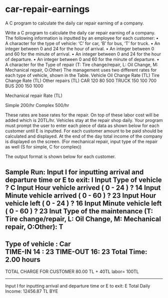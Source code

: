 # car-repair-earnings
 A C program to calculate the daily car repair earning of a company.
 
 
Write a C program to calculate the daily car repair earning of a company. The following information is inputted by an employee for each customer: • A character for the type of vehicle: ‘C’ for car, ‘B’ for bus, ‘T’ for truck. • An integer between 0 and 24 for the hour of arrival. • An integer between 0 and 60 for the minute of arrival. • An integer between 0 and 24 for the hour of departure. • An integer between 0 and 60 for the minute of departure. • A character for the Type of repair (T: Tire change/repair, L: Oil Change, M: Mechanical repair, O:Other) 
The management uses two different rates for each type of vehicle, shown in the Table.
Vehicle Oil Change Rate (TL) Tire Change Rate (TL) Other repairs (TL) 
CAR     120                  80                     500 
TRUCK   150                  100                    700 
BUS     200                  150                    1000 
 
Mechanical repair Rate (TL) 
 
Simple 200/hr Complex 500/hr 
 
These rates are base rates for the repair. On top of these labor cost will be added which is 20TL/hr.  Vehicles stay at the repair shop daily.  Your program must prompt the user to enter each piece of data as shown below for each customer until E is inputted. For each customer amount to be paid should be calculated and displayed. At the end of the day total income of the company is displayed on the screen. (For mechanical repair, input type of the repair as well (S for simple, C for complex)) 
 
 
 
 
 
The output format is shown below for each customer. 
 
 
 
 
 
 
 
Sample Run: 
Input I for inputting arrival and departure time or E to exit: I 
Input Type of vehicle ? C 
Input Hour vehicle arrived ( 0 - 24 ) ? 14 
Input Minute vehicle arrived ( 0 - 60 ) ? 23 
Input Hour vehicle left ( 0 - 24 ) ? 16 
Input Minute vehicle left ( 0 - 60 ) ? 23 
Inut Type of the maintenance (T: Tire change/repair, L: Oil Change, M: Mechanical repair, O:Other): T 
---------- 
Type of vehicle : Car  
TIME-IN                    14 : 23 
TIME-OUT                16: 23 
Total Time:        2.00 hours 
 ------------ 
TOTAL CHARGE FOR CUSTOMER  80.00 TL + 40TL labor= 100TL 
********** 
Input I for inputting arrival and departure time or E to exit: E 
Total Daily Income:  12456.87 TL 
BYE 

 
